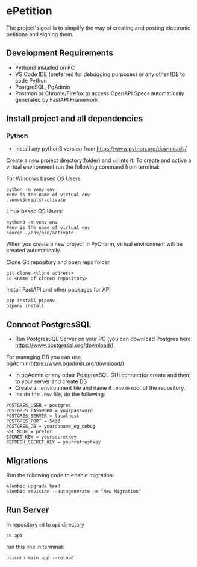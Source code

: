 # ePetition

The project's goal is to simplify the way of creating and posting electronic petitions and signing them.

## Development Requirements
- Python3 installed on PC
- VS Code IDE (preferred for debugging purposes) or any other IDE to code Python
- PostgreSQL, PgAdmin
- Postman or Chrome/Firefox to access OpenAPI Specs automatically generated by FastAPI Framework

## Install project and all dependencies
### Python

- Install any python3 version from https://www.python.org/downloads/

Create a new project directory(folder) and `cd` into it. To create and active a virtual environment run the following command from terminal:

For Windows based OS Users
```
python -m venv env
#env is the name of virtual env
.\env\Scripts\activate
```

Linux based OS Users:
```
python3 -m venv env
#env is the name of virtual env
source ./env/bin/activate
```

When you create a new project in PyCharm, virtual environment will be created automatically.

Clone Git repository and open repo folder
```
git clone <clone address>
cd <name of cloned repository>
```

Install FastAPI and other packages for API
```
pip install pipenv
pipenv install
```

## Connect PostgresSQL

- Run PostgresSQL Server on your PC (you can download Postgres here https://www.postgresql.org/download/)

For managing DB you can use pgAdmin(https://www.pgadmin.org/download/)
- In pgAdmin or any other PostgresSQL GUI connect(or create and then) to your server and create DB
- Create an environment file and name it `.env` in root of the repository. 
- Inside the `.env` file, do the following:
```
POSTGRES_USER = postgres
POSTGRES_PASSWORD = yourpassword
POSTGRES_SERVER = localhost
POSTGRES_PORT = 5432
POSTGRES_DB = yourdbname_eg_debug
SSL_MODE = prefer
SECRET_KEY = yoursecretkey
REFRESH_SECRET_KEY = yourrefreshkey
```

## Migrations

Run the following code to enable migration:
```
alembic upgrade head
alembic revision --autogenerate -m "New Migration"
```

## Run Server

In repository `cd` to `api` directory 
```
cd api
```
run this line in terminal:
``` 
uvicorn main:app --reload
``` 